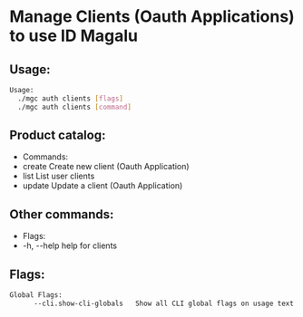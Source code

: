 # Manage Clients (Oauth Applications) to use ID Magalu

## Usage:
```bash
Usage:
  ./mgc auth clients [flags]
  ./mgc auth clients [command]
```

## Product catalog:
- Commands:
- create      Create new client (Oauth Application)
- list        List user clients
- update      Update a client (Oauth Application)

## Other commands:
- Flags:
- -h, --help   help for clients

## Flags:
```bash
Global Flags:
      --cli.show-cli-globals   Show all CLI global flags on usage text
```

